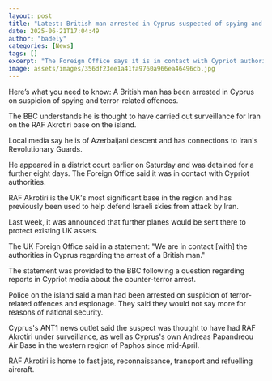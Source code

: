 ```yaml
---
layout: post
title: "Latest: British man arrested in Cyprus suspected of spying and terror offences"
date: 2025-06-21T17:04:49
author: "badely"
categories: [News]
tags: []
excerpt: "The Foreign Office says it is in contact with Cypriot authorities after the arrest."
image: assets/images/356df23ee1a41fa9760a966ea46496cb.jpg
---
```


Here’s what you need to know: A British man has been arrested in Cyprus on suspicion of spying and terror-related offences.

The BBC understands he is thought to have carried out surveillance for Iran on the RAF Akrotiri base on the island.

Local media say he is of Azerbaijani descent and has connections to Iran's Revolutionary Guards.

He appeared in a district court earlier on Saturday and was detained for a further eight days. The Foreign Office said it was in contact with Cypriot authorities.

RAF Akrotiri is the UK's most significant base in the region and has previously been used to help defend Israeli skies from attack by Iran.

Last week, it was announced that further planes would be sent there to protect existing UK assets.

The UK Foreign Office said in a statement: "We are in contact [with] the authorities in Cyprus regarding the arrest of a British man." 

The statement was provided to the BBC following a question regarding reports in Cypriot media about the counter-terror arrest.

Police on the island said a man had been arrested on suspicion of terror-related offences and espionage. They said they would not say more for reasons of national security.

Cyprus's ANT1 news outlet said the suspect was thought to have had RAF Akrotiri under surveillance, as well as Cyprus's own Andreas Papandreou Air Base in the western region of Paphos since mid-April.

RAF Akrotiri is home to fast jets, reconnaissance, transport and refuelling aircraft.

